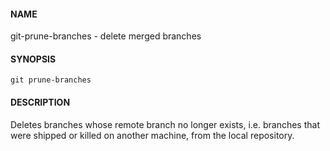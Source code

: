 #### NAME

git-prune-branches - delete merged branches


#### SYNOPSIS

```
git prune-branches
```


#### DESCRIPTION

Deletes branches whose remote branch no longer exists,
i.e. branches that were shipped or killed on another machine,
from the local repository.
